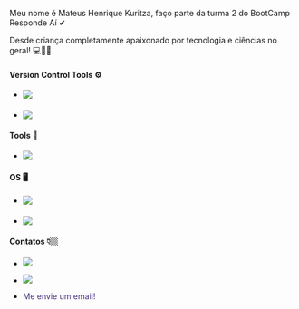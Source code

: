 Meu nome é Mateus Henrique Kuritza, faço parte da turma 2 do BootCamp Responde Aí ✔

Desde criança completamente apaixonado por tecnologia e ciências no geral! :computer::mag_right::grey_question:

#### **Version Control Tools** :gear:


- <a href="https://github.com/mateuskuritza"> <img src="https://img.shields.io/badge/GitHub-100000?style=for-the-badge&logo=github&logoColor=white" align=left></a>


- <img src="https://img.shields.io/badge/Git-F05032?style=for-the-badge&logo=git&logoColor=white" align=left>


#### **Tools** 🔧


- <img src="https://img.shields.io/badge/Visual_Studio_Code-0078D4?style=for-the-badge&logo=visual%20studio%20code&logoColor=white" align=left>


#### **OS** 🖥️


- <p><img src="https://img.shields.io/badge/Windows-0078D6?style=for-the-badge&logo=windows&logoColor=white" align=left></p>


- <img src="https://img.shields.io/badge/Ubuntu-E95420?style=for-the-badge&logo=ubuntu&logoColor=white" align=left>


#### **Contatos 👇🏼**


- <a href="https://www.linkedin.com/in/mateus-henrique-kuritza-10759b168/"><img src="https://img.shields.io/badge/LinkedIn-0077B5?style=for-the-badge&logo=linkedin&logoColor=white"></a>


- <a href="https://www.instagram.com/mateuskuritza/"><img src="https://img.shields.io/badge/Instagram-E4405F?style=for-the-badge&logo=instagram&logoColor=white" ></a>


- <a href="mailto:mateuskuritza@gmail.com?subject=Hello" style="text-decoration:none;  color: #472F7E;">Me envie um email!</a>

